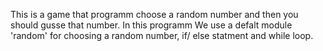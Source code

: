 This is a game that programm choose a random number and then you should gusse that number.
In this programm We use a defalt module 'random' for choosing a random number, if/ else statment and while loop.
